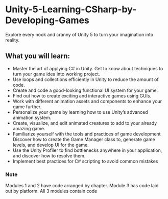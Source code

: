 # Unity-5-Learning-CSharp-by-Developing-Games
Explore every nook and cranny of Unity 5 to turn your imagination into reality.
## What you will learn: 
* Master the art of applying C# in Unity. Get to know about techniques to turn your game idea into working project.
* Use loops and collections efficiently in Unity to reduce the amount of code. 
* Create and code a good-looking functional UI system for your game.
* Find out how to create exciting and interactive games using GUIs.
* Work with different animation assets and components to enhance your game further.
* Personalize your game by learning how to use Unity’s advanced animation system.
* Create, visualize, and edit animated creatures to add to your already amazing game.
* Familiarize yourself with the tools and practices of game development Discover how to create the Game Manager class to, generate game levels, and develop UI for the game.
* Use the Unity Profiler to find bottlenecks anywhere in your application, and discover how to resolve them.
* Implement best practices for C# scripting to avoid common mistakes

### Note
Modules 1 and 2 have code arranged by chapter. Module 3 has code laid out by platform. All 3 modules contain code
